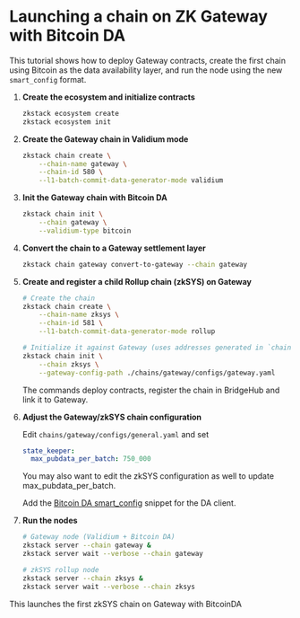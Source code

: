 # Launching a chain on ZK Gateway with Bitcoin DA

This tutorial shows how to deploy Gateway contracts, create the first chain using Bitcoin as the data availability layer, and run the node using the new `smart_config` format.

1. **Create the ecosystem and initialize contracts**

   ```bash
   zkstack ecosystem create
   zkstack ecosystem init
   ```

2. **Create the Gateway chain in Validium mode**

   ```bash
   zkstack chain create \
       --chain-name gateway \
       --chain-id 580 \
       --l1-batch-commit-data-generator-mode validium
   ```

3. **Init the Gateway chain with Bitcoin DA**

   ```bash
   zkstack chain init \
       --chain gateway \
       --validium-type bitcoin
   ```

4. **Convert the chain to a Gateway settlement layer**

   ```bash
   zkstack chain gateway convert-to-gateway --chain gateway
   ```

5. **Create and register a child Rollup chain (zkSYS) on Gateway**

   ```bash
   # Create the chain
   zkstack chain create \
       --chain-name zksys \
       --chain-id 581 \
       --l1-batch-commit-data-generator-mode rollup

   # Initialize it against Gateway (uses addresses generated in `chains/gateway/configs/gateway.yaml`)
   zkstack chain init \
       --chain zksys \
       --gateway-config-path ./chains/gateway/configs/gateway.yaml
   ```

   The commands deploy contracts, register the chain in BridgeHub and link it to Gateway.

6. **Adjust the Gateway/zkSYS chain configuration**

   Edit `chains/gateway/configs/general.yaml` and set

   ```yaml
   state_keeper:
     max_pubdata_per_batch: 750_000
   ```
   You may also want to edit the zkSYS configuration as well to update max_pubdata_per_batch.

   Add the [Bitcoin DA smart_config](./bitcoin-da-client.md#smart_config-example) snippet for the DA client.

7. **Run the nodes**

   ```bash
   # Gateway node (Validium + Bitcoin DA)
   zkstack server --chain gateway &
   zkstack server wait --verbose --chain gateway

   # zkSYS rollup node
   zkstack server --chain zksys &
   zkstack server wait --verbose --chain zksys
   ```

This launches the first zkSYS chain on Gateway with BitcoinDA
